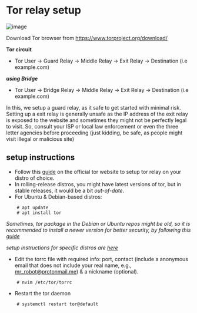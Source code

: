 # Tor relay setup

![image](https://github.com/user-attachments/assets/555688ab-e683-404b-857a-f09d678e3bb8)

Download Tor browser from https://www.torproject.org/download/

**Tor circuit**
 - Tor User -> Guard Relay -> Middle Relay -> Exit Relay -> Destination (i.e example.com)
   
***using Bridge***

 - Tor User -> Bridge Relay -> Middle Relay -> Exit Relay -> Destination (i.e example.com)

In this, we setup a guard relay, as it safe to get started with minimal risk. Setting up a exit relay is generally unsafe as the IP address of the exit relay is exposed to the website and sometimes they might not be perfectly legal to visit. So, consult your ISP or local law enforcement or even the three letter agencies before proceeding (just kidding, be safe, as people might visit illegal or malicious site)
## setup instructions

- Follow this [guide](https://community.torproject.org/relay/setup/) on the official tor website to setup tor relay on your distro of choice.
- In rolling-release distros, you might have latest versions of tor, but in stable releases, it would be a bit *out-of-date*.
- For Ubuntu & Debian-based distros:
```
	# apt update
	# apt install tor
```

*Sometimes, tor package in the Debian or Ubuntu repos might be old, so it is recommended to install a newer version for better security, by following this [guide](https://landchad.net/tor/)*

*setup instructions for specific distros are [here](https://community.torproject.org/relay/setup/guard/)*

-  Edit the torrc file with required info: port, contact (include a anonymous email that does not include your real name, e.g., mr_robot@protonmail.me) & a nickname (optional).
```
	# nvim /etc/tor/torrc
```

- Restart the tor daemon
``` 
	# systemctl restart tor@default
```
